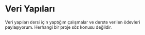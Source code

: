# Veri Yapıları
Veri yapıları dersi için yaptığım çalışmalar ve derste verilen ödevleri paylaşıyorum.
Herhangi bir proje söz konusu değildir.
